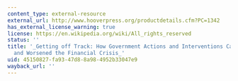 ```yaml
---
content_type: external-resource
external_url: http://www.hooverpress.org/productdetails.cfm?PC=1342
has_external_license_warning: true
license: https://en.wikipedia.org/wiki/All_rights_reserved
status: ''
title: '_Getting off Track: How Government Actions and Interventions Caused, Prolonged,
  and Worsened the Financial Crisis_'
uid: 45150827-fa93-47d8-8a98-4952b33047e9
wayback_url: ''
---
```

